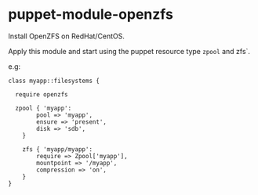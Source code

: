 # puppet-module-openzfs

Install OpenZFS on RedHat/CentOS.

Apply this module and start using the puppet resource type `zpool` and zfs`.

e.g:

```
class myapp::filesystems {

  require openzfs
 
  zpool { 'myapp':
		pool => 'myapp',
		ensure => 'present',
		disk => 'sdb',
	}

	zfs { 'myapp/myapp':
		require => Zpool['myapp'],
		mountpoint => '/myapp',
		compression => 'on',
	}
}
```
